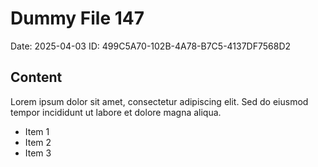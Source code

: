 # Dummy File 147

Date: 2025-04-03
ID: 499C5A70-102B-4A78-B7C5-4137DF7568D2

## Content

Lorem ipsum dolor sit amet, consectetur adipiscing elit.
Sed do eiusmod tempor incididunt ut labore et dolore magna aliqua.

* Item 1
* Item 2
* Item 3
